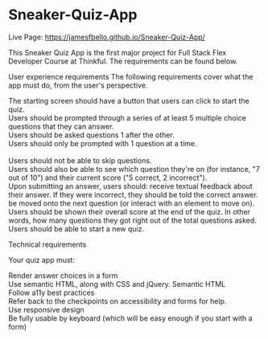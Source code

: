 # Sneaker-Quiz-App

Live Page: https://jamesfbello.github.io/Sneaker-Quiz-App/

This Sneaker Quiz App is the first major project for Full Stack Flex Developer Course at Thinkful. The requirements can be found below.

User experience requirements
The following requirements cover what the app must do, from the user's perspective.

The starting screen should have a button that users can click to start the quiz. <br> 
Users should be prompted through a series of at least 5 multiple choice questions that they can answer.<br> 
Users should be asked questions 1 after the other. <br> 
Users should only be prompted with 1 question at a time.<br>  
Users should not be able to skip questions. <br> 
Users should also be able to see which question they're on (for instance, "7 out of 10") and their current score ("5 correct, 2 incorrect"). <br> 
Upon submitting an answer, users should: receive textual feedback about their answer. If they were incorrect, they should be told the correct answer. be moved onto the next question (or interact with an element to move on). <br> 
Users should be shown their overall score at the end of the quiz. In other words, how many questions they got right out of the total questions asked.<br> 
Users should be able to start a new quiz. <br> 


Technical requirements

Your quiz app must:

Render answer choices in a form<br> 
Use semantic HTML, along with CSS and jQuery. Semantic HTML<br> 
Follow a11y best practices<br> 
Refer back to the checkpoints on accessibility and forms for help.<br> 
Use responsive design<br> 
Be fully usable by keyboard (which will be easy enough if you start with a form)<br> 
